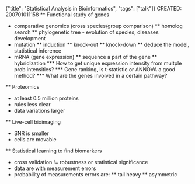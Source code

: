 {"title": "Statistical Analysis in Bioinformatics", "tags": ["talk"]}
CREATED: 200701011158
** Functional study of genes
 * comparative genomics (cross species/group comparison)
 ** homolog search
 ** phylogenetic tree - evolution of species, diseases development
 * mutation
 ** induction
 ** knock-out
 ** knock-down
 ** deduce the model, statistical inference
 * mRNA (gene expression)
 ** sequence a part of the gene
 ** hybridization
 *** How to get unique expression intensity from multple prob intensities?
 *** Gene ranking, is t-statistic or ANNOVA a good method?
 *** What are the genes involved in a certain pathway?

** Proteomics
 * at least 0.5 million proteins
 * rules less clear
 * data variations larger

** Live-cell bioimaging
 * SNR is smaller
 * cells are movable

** Statistical learning to find biomarkers
 * cross validation != robustness or statistical significance
 * data are with measurement errors
 * probability of measurements errors are:
 ** tail heavy
 ** asymmetric
